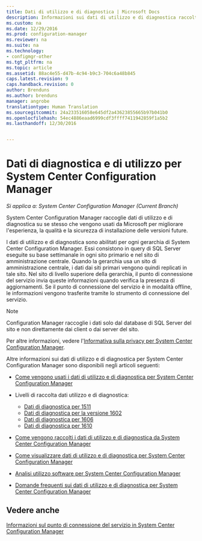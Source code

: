 ```yaml
---
title: Dati di utilizzo e di diagnostica | Microsoft Docs
description: Informazioni sui dati di utilizzo e di diagnostica raccolti da System Center Configuration Manager.
ms.custom: na
ms.date: 12/29/2016
ms.prod: configuration-manager
ms.reviewer: na
ms.suite: na
ms.technology:
- configmgr-other
ms.tgt_pltfrm: na
ms.topic: article
ms.assetid: 88ac4e55-d47b-4c94-b9c3-704c6a48b845
caps.latest.revision: 9
caps.handback.revision: 0
author: Brenduns
ms.author: brenduns
manager: angrobe
translationtype: Human Translation
ms.sourcegitcommit: 24a233516058e645df2a43623855665b97b041b0
ms.openlocfilehash: 54ec4886eaad6999cdf3ffff7411942859f1a5b2
ms.lasthandoff: 12/30/2016


---
```

# <a name="diagnostics-and-usage-data-for-system-center-configuration-manager"></a>Dati di diagnostica e di utilizzo per System Center Configuration Manager

*Si applica a: System Center Configuration Manager (Current Branch)*

System Center Configuration Manager raccoglie dati di utilizzo e di diagnostica su se stesso che vengono usati da Microsoft per migliorare l'esperienza, la qualità e la sicurezza di installazione delle versioni future.  

 I dati di utilizzo e di diagnostica sono abilitati per ogni gerarchia di System Center Configuration Manager. Essi consistono in query di SQL Server eseguite su base settimanale in ogni sito primario e nel sito di amministrazione centrale. Quando la gerarchia usa un sito di amministrazione centrale, i dati dai siti primari vengono quindi replicati in tale sito. Nel sito di livello superiore della gerarchia, il punto di connessione del servizio invia queste informazioni quando verifica la presenza di aggiornamenti. Se il punto di connessione del servizio è in modalità offline, le informazioni vengono trasferite tramite lo strumento di connessione del servizio.  

> [!NOTE]  
>  Configuration Manager raccoglie i dati solo dal database di SQL Server del sito e non direttamente dai client o dai server del sito.  

 Per altre informazioni, vedere l'[Informativa sulla privacy per System Center Configuration Manager](http://go.microsoft.com/fwlink/?LinkID=626527).  

 Altre informazioni sui dati di utilizzo e di diagnostica per System Center Configuration Manager sono disponibili negli articoli seguenti:  

-   [Come vengono usati i dati di utilizzo e di diagnostica per System Center Configuration Manager](../../../core/plan-design/diagnostics/how-diagnostics-and-usage-data-is-used.md)  

-   Livelli di raccolta dati utilizzo e di diagnostica:
    - [Dati di diagnostica per 1511](/sccm/core/plan-design/diagnostics/levels-of-diagnostic-usage-data-collection-1511)
    - [Dati di diagnostica per la versione 1602](/sccm/core/plan-design/diagnostics/levels-of-diagnostic-usage-data-collection-1602)
    - [Dati di diagnostica per 1606](/sccm/core/plan-design/diagnostics/levels-of-diagnostic-usage-data-collection-1606)  
    - [Dati di diagnostica per 1610](/sccm/core/plan-design/diagnostics/levels-of-diagnostic-usage-data-collection-1610)  

-   [Come vengono raccolti i dati di utilizzo e di diagnostica da System Center Configuration Manager](../../../core/plan-design/diagnostics/how-diagnostics-and-usage-data-is-collected.md)  

-   [Come visualizzare dati di utilizzo e di diagnostica per System Center Configuration Manager](../../../core/plan-design/diagnostics/view-diagnostics-and-usage-data.md)  

-   [Analisi utilizzo software per System Center Configuration Manager](../../../core/plan-design/diagnostics/customer-experience-improvement-program-ceip.md)  

-   [Domande frequenti sui dati di utilizzo e di diagnostica per System Center Configuration Manager](../../../core/understand/frequently-asked-questions-about-diagnostics-and-usage-data.md)  

## <a name="see-also"></a>Vedere anche  
 [Informazioni sul punto di connessione del servizio in System Center Configuration Manager](../../../core/servers/deploy/configure/about-the-service-connection-point.md)

